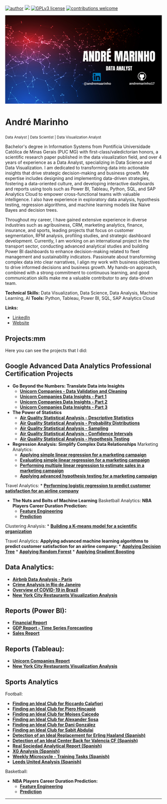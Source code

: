 [![author](https://img.shields.io/badge/author-andremaarinho-red.svg)](https://www.linkedin.com/in/andremaarinho/) [![](https://img.shields.io/badge/python-3.7+-blue.svg)](https://www.python.org/downloads/release/python-365/) [![GPLv3 license](https://img.shields.io/badge/License-GPLv3-blue.svg)](http://perso.crans.org/besson/LICENSE.html) [![contributions welcome](https://img.shields.io/badge/contributions-welcome-brightgreen.svg?style=flat)](https://github.com/carlosfab/data_science/issues)

<p align="center">
  <img src="https://raw.githubusercontent.com/andremarinho17/data_analytics_projects_en/refs/heads/main/banner.png" >
</p>

# André Marinho
<sub>Data Analyst | Data Scientist | Data Visualization Analyst</sub>

Bachelor's degree in Information Systems from Pontifícia Universidade Católica de Minas Gerais (PUC MG) with first-class/valedictorian honors, a scientific research paper published in the data visualization field, and over 4 years of experience as a Data Analyst, specializing in Data Science and Data Visualization. I am dedicated to transforming data into actionable insights that drive strategic decision-making and business growth. My expertise includes designing and implementing data-driven strategies, fostering a data-oriented culture, and developing interactive dashboards and reports using tools such as Power BI, Tableau, Python, SQL, and SAP Analytics Cloud to empower cross-functional teams with valuable intelligence. I also have experience in exploratory data analysis, hypothesis testing, regression algorithms, and machine learning models like Naive Bayes and decision trees.

Throughout my career, I have gained extensive experience in diverse industries such as agribusiness, CRM, marketing analytics, finance, insurance, and sports, leading projects that focus on customer segmentation, RFM analysis, profiling studies, and strategic dashboard development. Currently, I am working on an international project in the transport sector, conducting advanced analytical studies and building Power BI dashboards to enhance decision-making related to fleet management and sustainability indicators. Passionate about transforming complex data into clear narratives, I align my work with business objectives to drive informed decisions and business growth. My hands-on approach, combined with a strong commitment to continuous learning, and good communication skills make me a valuable contributor to any data-driven team.

**Technical Skills:** Data Visualization, Data Science, Data Analysis, Machine Learning, AI
**Tools:** Python, Tableau, Power BI, SQL, SAP Analytics Cloud

**Links:**
* [LinkedIn](https://www.linkedin.com/in/andremaarinho/)
* [Website](https://www.marinhodata.com/en)

## Projects:mm
Here you can see the projects that I did:

## Google Advanced Data Analytics Professional Certification Projects

* **Go Beyond the Numbers: Translate Data into Insights**
    * [**Unicorn Companies - Data Validation and Cleaning**](https://github.com/andremarinho17/data_analytics_projects_en/blob/main/Activity_Validate_and_clean_your_data.ipynb)
    * [**Unicorn Companies Data Insights - Part 1**](https://github.com/andremarinho17/data_analytics_projects_en/blob/main/Activity_Discover_what_is_in_your_dataset.ipynb)
    * [**Unicorn Companies Data Insights - Part 2**](https://github.com/andremarinho17/data_analytics_projects_en/blob/main/Activity_Structure_your_data_Andr%C3%A9_Marinho.ipynb)
    * [**Unicorn Companies Data Insights - Part 3**](https://colab.research.google.com/drive/17XRugth58lBcEx1aJ8HMz9Zg83t6TAdt?usp=sharing)
* **The Power of Statistics**
    * [**Air Quality Statistical Analysis - Descriptive Statistics**](https://github.com/andremarinho17/data_analytics_projects_en/blob/main/Activity_Explore_descriptive_statistics.ipynb)
    * [**Air Quality Statistical Analysis - Probability Distributions**](https://github.com/andremarinho17/data_analytics_projects_en/blob/main/Activity_Explore_probability_distributions_Andr%C3%A9_Marinho.ipynb)
    * [**Air Quality Statistical Analysis - Sampling**](https://github.com/andremarinho17/data_analytics_projects_en/blob/main/Activity_Explore_sampling_Andr%C3%A9_Marinho.ipynb)
    * [**Air Quality Statistical Analysis - Confidence Intervals**](https://github.com/andremarinho17/data_analytics_projects_en/blob/main/Activity_Explore_confidence_intervals_Andr%C3%A9_Marinho.ipynb)
    * [**Air Quality Statistical Analysis - Hypothesis Testing**](https://github.com/andremarinho17/data_analytics_projects_en/blob/main/Activity_Explore_hypothesis_testing_Andr%C3%A9_Marinho.ipynb)
* **Regression Analysis: Simplify Complex Data Relationships**
Marketing Analytics:
    * [**Applying simple linear regression for a marketing campaign**](https://github.com/andremarinho17/data_analytics_projects_en/blob/main/Activity_Run_simple_linear_regression.ipynb)
    * [**Evaluating simple linear regression for a marketing campaign**](https://github.com/andremarinho17/data_analytics_projects_en/blob/main/Activity_Evaluate_simple_linear_regression.ipynb)
    * [**Performing multiple linear regression to estimate sales in a marketing campaign**](https://github.com/andremarinho17/data_analytics_projects_en/blob/main/Activity_Perform_multiple_linear_regression.ipynb)
    * [**Applying advanced hypothesis testing for a marketing campaign**](https://github.com/andremarinho17/data_analytics_projects_en/blob/main/Activity_Hypothesis_testing_with_Python.ipynb)

Travel Analytics:
    * [**Performing logistic regression to predict customer satisfaction for an airline company**](https://github.com/andremarinho17/data_analytics_projects_en/blob/main/Activity_Perform_logistic_regression.ipynb)

* **The Nuts and Bolts of Machine Learning**
Basketball Analytics:
**NBA Players Career Duration Prediction:**
    * [**Feature Engineering**](https://github.com/andremarinho17/data_analytics_projects_en/blob/main/Activity_Perform_feature_engineering.ipynb)
    * [**Prediction**](https://github.com/andremarinho17/data_analytics_projects_en/blob/main/Activity_Build_a_Naive_Bayes_model.ipynb)
 
Clustering Analysis:
    * [**Building a K-means model for a scientific organization**](https://github.com/andremarinho17/data_analytics_projects_en/blob/main/Activity_Build_a_K_means_model.ipynb)

Travel Analytics:
**Applying advanced machine learning algorithms to predict customer satisfaction for an airline company:**
    * [**Applying Decision Tree**](https://github.com/andremarinho17/data_analytics_projects_en/blob/main/Activity_Build_a_decision_tree.ipynb)
    * [**Applying Random Forest**](https://github.com/andremarinho17/data_analytics_projects_en/blob/main/Activity_Build_a_random_forest_model_Andr%C3%A9_Marinho.ipynb)
    * [**Applying Gradient Boosting**](https://github.com/andremarinho17/data_analytics_projects_en/blob/main/Activity_Build_an_XGBoost_model_Andr%C3%A9_Marinho.ipynb)

## Data Analytics:
* [**Airbnb Data Analysis - Paris**](https://bit.ly/40grgjd)
* [**Crime Analysis in Rio de Janeiro**](https://bit.ly/4a3Berq)
* [**Overview of COVID-19 in Brazil**](https://www.marinhodata.com/en/panorama-do-covid-19)
* [**New York City Restaurants Visualization Analysis**](https://www.canva.com/design/DAGBjGwpLlM/Cd4tvJx20gTWktCl1iVVWw/view?utm_content=DAGBjGwpLlM&utm_campaign=designshare&utm_medium=link&utm_source=editor)
  
## Reports (Power BI):
* [**Financial Report**](https://bit.ly/474h4eQ)
* [**GDP Report - Time Series Forecasting**](https://bit.ly/44UBGEC)
* [**Sales Report**](https://bit.ly/43CFdXg)

## Reports (Tableau):
* [**Unicorn Companies Report**](https://public.tableau.com/app/profile/andr.marinho/viz/UnicornCompaniesReport/Dashboard1)
* [**New York City Restaurants Visualization Analysis**](https://public.tableau.com/app/profile/andr.marinho/viz/DataVizCourse-NYU-Module3-Exercise1/Dashboard1)

## Sports Analytics
Football:
* [**Finding an Ideal Club for Riccardo Calafiori**](https://www.canva.com/design/DAGK7S4W3gs/52TKZuzyiztnWumzQLznLA/view?utm_content=DAGK7S4W3gs&utm_campaign=designshare&utm_medium=link2&utm_source=uniquelinks&utlId=he99cfa9416)
* [**Finding an Ideal Club for Piero Hincapié**](https://www.canva.com/design/DAFSaGSqfM8/m87flxkrChCGPhcRoOlbGA/view?utm_content=DAFSaGSqfM8&utm_campaign=designshare&utm_medium=link&utm_source=publishsharelink)
* [**Finding an Ideal Club for Moises Caicedo**](https://www.canva.com/design/DAFRjBgEaBM/Bo2_3d4M6u0CdrdEFQdWdQ/view?utm_content=DAFRjBgEaBM&utm_campaign=designshare&utm_medium=link&utm_source=publishsharelink)
* [**Finding an Ideal Club for Alexander Sosa**](https://www.canva.com/design/DAFGgspoCgE/vH5y0IcylYrDIFPFGaAOwg/view?utm_content=DAFGgspoCgE&utm_campaign=designshare&utm_medium=link&utm_source=publishsharelink)
* [**Finding an Ideal Club for Dani González**](https://www.canva.com/design/DAFGa7HWqeA/Hx3vt41IzNMuK4uQlIDX-g/view?utm_content=DAFGa7HWqeA&utm_campaign=designshare&utm_medium=link&utm_source=publishsharelink)
* [**Finding an Ideal Club for Sabit Abdulai**](https://www.canva.com/design/DAFGUp0effk/MgShM5yZ4beeR0Na4xfzoA/view?utm_content=DAFGUp0effk&utm_campaign=designshare&utm_medium=link&utm_source=publishsharelink)
* [**Detection of an Ideal Replacement for Erling Haaland (Spanish)**](https://www.canva.com/design/DAFG34HPYZg/Y6Np5ilBxVHudPcmsRRR5g/view?utm_content=DAFG34HPYZg&utm_campaign=designshare&utm_medium=link&utm_source=publishsharelink)
* [**Detection of an Ideal Center Back for Valencia CF (Spanish)**](https://www.canva.com/design/DAFBibqKVV4/IswPA0QlDB2H-LsqkUm07g/view?utm_content=DAFBibqKVV4&utm_campaign=share_your_design&utm_medium=link&utm_source=shareyourdesignpanel)
* [**Real Sociedad Analytical Report (Spanish)**](https://www.canva.com/design/DAFC1wCrEWQ/OM09dBt1Mdn-jzDDx25VeA/view?utm_content=DAFC1wCrEWQ&utm_campaign=share_your_design&utm_medium=link&utm_source=shareyourdesignpanel)
* [**XG Analysis (Spanish)**](https://www.canva.com/design/DAE_e6LwCyY/Rl5SNCearHxUAR5gpOpXMA/watch?utm_content=DAE_e6LwCyY&utm_campaign=designshare&utm_medium=link&utm_source=publishsharelink)
* [**Weekly Microcycle - Training Tasks (Spanish)**](https://www.canva.com/design/DAFDtSyPbZ8/QDrBXxgC8lgAnA5yUovf8g/view?utm_content=DAFDtSyPbZ8&utm_campaign=designshare&utm_medium=link&utm_source=publishsharelink)
* [**Leeds United Analysis (Spanish)**](https://www.canva.com/design/DAEn8zdmubY/9qnwrtPT8YLeO67T_wkXew/view?utm_content=DAEn8zdmubY&utm_campaign=designshare&utm_medium=link&utm_source=sharebutton)
  
Basketball:
* **NBA Players Career Duration Prediction:**
    * [**Feature Engineering**](https://github.com/andremarinho17/data_analytics_projects_en/blob/main/Activity_Perform_feature_engineering.ipynb)
    * [**Prediction**](https://github.com/andremarinho17/data_analytics_projects_en/blob/main/Activity_Build_a_Naive_Bayes_model.ipynb)


---





